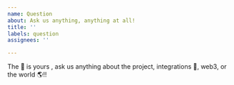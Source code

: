 ```yaml
---
name: Question
about: Ask us anything, anything at all!
title: ''
labels: question
assignees: ''

---
```


The 🎤 is yours , ask us anything about the project, integrations 🚀, web3, or the world 🌎!!
